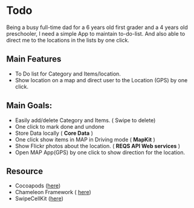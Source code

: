 # Todo
Being a busy full-time dad for a 6 years old first grader and a 4 years old preschooler, I need a simple App to maintain to-do-list. And also able to direct me to the locations in the lists by one click.  


## Main Features
* To Do list for Category and Items/location.
* Show location on a map and direct user to the Location (GPS) by one click.


## Main Goals:
* Easily add/delete Category and Items. ( Swipe to delete)
* One click to mark done and undone
* Store Data locally ( **Core Data** )
* One click show items in MAP in Driving mode ( **MapKit** )
* Show Flickr photos about the location. ( **REQS API Web services** )
* Open MAP App(GPS) by one click to show direction for the location.

## Resource
* Cocoapods ([here](https://cocoapods.org/))
* Chameleon Framework ( [here](https://github.com/ViccAlexander/Chameleon))
* SwipeCellKit ([here](https://github.com/SwipeCellKit/SwipeCellKit))
